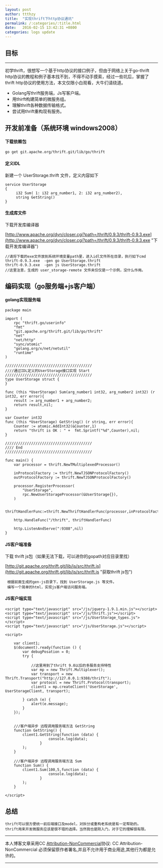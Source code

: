 ```yaml
---
layout: post
author: ttthzy
title:  "实现thrift下http协议通讯"
permalink: /:categories/:title.html
date:   2016-02-15 13:42:31 +0800
categories: logs update
---
```




## 目标
----------
初学thrift，很想写一个基于http协议的接口例子，但由于网络上关于go-thrift http协议的教程和例子基本找不到，不得不动手摸索，经过一些坑后，掌握了thrift http协议的使用方法，本文仅限小白观看，大牛们请绕道。

- Golang写thrift服务端，Js写客户端。
- 用thirft构建简单的微服务组。
- 理解thrift各种数据传输格式。
- 尝试用thrift重构现有服务。


## 开发前准备（系统环境 windows2008）


#### 下载依赖包

    go get git.apache.org/thrift.git/lib/go/thrift


#### 定义IDL
新建一个 UserStorage.thrift 文件，定义内容如下

    service UserStorage
    {
         i32 Sum( 1: i32 arg_number1, 2: i32 arg_number2),
         string GetString()
    }

#### 生成库文件

下载开发库编译器

[http://www.apache.org/dyn/closer.cgi?path=/thrift/0.9.3/thrift-0.9.3.exe](http://www.apache.org/dyn/closer.cgi?path=/thrift/0.9.3/thrift-0.9.3.exe "下载开发库编译器")

    //请将下载的exe文件放到系统环境变量path里，进入idl文件所在目录，执行如下cmd
    thrift-0.9.3.exe  -gen go UserStorage.thrift
    thrift-0.9.3.exe  -gen js UserStorage.thrift
    //这里注意，生成的 user_storage-remote 文件夹仅仅是一个示例，没什么作用。


## 编码实现（go服务端+js客户端）

#### golang实现服务端

    package main

    import (
    	rpc "thrift.go/userinfo"
    	"fmt"
    	"git.apache.org/thrift.git/lib/go/thrift"
    	"net"
    	"net/http"
    	"sync/atomic"
    	"golang.org/x/net/netutil"
    	"runtime"
    )

    ////////////////////////////////////////
    ////通过IDL定义的UserStorage接口实现 Start
    ////////////////////////////////////////
    type UserStorage struct {
    }

    func (this *UserStorage) Sum(arg_number1 int32, arg_number2 int32) (r int32, err error){
    	result := arg_number1 + arg_number2;
    	return result,nil;
    }

    var Counter int32
    func (this *UserStorage) GetString() (r string, err error){
    	Counter := atomic.AddInt32(&Counter,1)
    	return "thrift is OK : " +  fmt.Sprintf("%d",Counter),nil;
    }

    ////////////////////////////////////////
    //// End
    ////////////////////////////////////////

    func main() {
    	var processor = thrift.NewTMultiplexedProcessor()

    	inProtocolFactory := thrift.NewTJSONProtocolFactory()
    	outProtocolFactory := thrift.NewTJSONProtocolFactory()

    	processor.RegisterProcessor(
    		"UserStorage",
    		rpc.NewUserStorageProcessor(&UserStorage{}),
    	)

    	thriftHandlerFunc:=thrift.NewThriftHandlerFunc(processor,inProtocolFactory,outProtocolFactory)

    	http.HandleFunc("/thrift", thriftHandlerFunc)

    	http.ListenAndServe(":9388",nil)
    }



#### JS客户端准备

下载 thrift js包（如果无法下载，可以进你的gopath对应目录里找）

[http://git.apache.org/thrift.git/lib/js/src/thrift.js](http://git.apache.org/thrift.git/lib/js/src/thrift.js "获取thrift js包")

     根据前面生成的gen-js目录下，找到 UserStorage.js 等文件。
     编写一个简单的html，实现js客户端访问服务端。

#### JS客户端实现

    <script type="text/javascript" src="/js/jquery-1.9.1.min.js"></script>
    <script type="text/javascript" src="/js/thrift.js"></script>
    <script type="text/javascript" src="/js/UserStorage_types.js"></script>
    <script type="text/javascript" src="/js/UserStorage.js"></script>

    <script>

        var client1;
        $(document).ready(function () {
            var debugPosation = 0;
            try {

                //这里用到了thrift 9.0以后的多服务支持特性
                var mp = new Thrift.Multiplexer();
                var transport = new Thrift.Transport("http://127.0.0.1:9388/thrift");
                var protocol = new Thrift.Protocol(transport);
                client1 = mp.createClient('UserStorage', UserStorageClient, transport);

            } catch (e) {
                alert(e.message);
            }
        });


        ///客户端异步 远程调用服务端方法 GetString
        function GetString() {
            client1.GetString(function (data) {
                        console.log(data);
                    }
            );
        }

        ///客户端异步 远程调用服务端方法 Sum
        function Sum() {
            client1.Sum(100,5,function (data) {
                        console.log(data);
                    }
            );
        }

    </script>


## 总结

    thrift可以很方便统一前后端接口及model，对拆分或重构老系统是有一定帮助的。
    thrift用来开发微服务应该是很不错的选择。当然我也是刚入门，对于它的理解很有限。


----------

本人博客文章采用CC [Attribution-NonCommercial](https://creativecommons.org/licenses/by-nc-sa/3.0/ "Attribution-NonCommercial")协议: CC Attribution-NonCommercial 必须保留原作者署名,并且不允许用于商业用途,其他行为都是允许的。

----------


[jekyll-docs]: http://jekyllrb.com/docs/home
[jekyll-gh]:   https://github.com/jekyll/jekyll
[jekyll-talk]: https://talk.jekyllrb.com/
